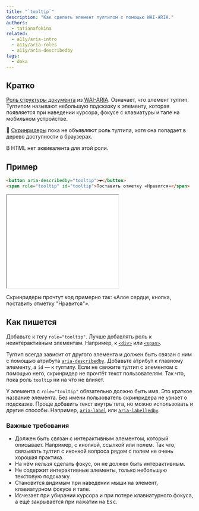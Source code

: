 ```yaml
---
title: "`tooltip`"
description: "Как сделать элемент тултипом с помощью WAI-ARIA."
authors:
  - tatianafokina
related:
  - a11y/aria-intro
  - a11y/aria-roles
  - a11y/aria-describedby
tags:
  - doka
---
```


## Кратко

[Роль структуры документа](/a11y/aria-roles/#roli-struktury-dokumenta) из [WAI-ARIA](/a11y/aria-intro/#specifikaciya). Означает, что элемент тултип. Тултипом называют небольшую подсказку к элементу, которая появляется при наведении курсора, фокусе с клавиатуры и тапе на мобильном устройстве.

<aside>

🚧 [Скринридеры](/a11y/screenreaders/) пока не объявляют роль тултипа, хотя она попадает в дерево доступности в браузерах.

</aside>

В HTML нет эквивалента для этой роли.

## Пример

```html
<button aria-describedby="tooltip">❤️</button>
<span role="tooltip" id="tooltip">Поставить отметку «Нравится»</span>
```

<iframe title="Кнопка с эмодзи с сердцем и тултипом к ней" src="demos/button-with-tooltip/" height="250"></iframe>

Скринридеры прочтут код примерно так: «Алое сердце, кнопка, поставить отметку "Нравится"».

## Как пишется

Добавьте к тегу `role="tooltip"`. Лучше добавлять роль к неинтерактивным элементам. Например, к [`<div>`](/html/div/) или [`<span>`](/html/span/).

Тултип всегда зависит от другого элемента и должен быть связан с ним с помощью атрибута [`aria-describedby`](/a11y/aria-describedby/). Добавьте атрибут к главному элементу, а `id` — к тултипу. Если не свяжите тултип с элементом с помощью него, скринридер не прочтёт текст пользователям. Так что, пока роль `tooltip` ни на что не влияет.

У элемента с `role="tooltip"` обязательно должно быть имя. Это краткое название элемента. Без имени пользователь скринридера не узнает о подсказке. Проще добавить текст внутрь тега, но можно использовать и другие способы. Например, [`aria-label`](/a11y/aria-label/) или [`aria-labelledby`](/a11y/aria-labelledby/).

### Важные требования

- Должен быть связан с интерактивным элементом, который описывает. Например, с кнопкой, ссылкой или полем. Так что, связывать тултип с иконкой вопроса рядом с полем не очень хорошая практика.
- На нём нельзя сделать фокус, он не должен быть интерактивным.
- Не содержит интерактивные элементы, только небольшую текстовую подсказку.
- Становится видимым при наведении мыши на элемент, клавиатурном фокусе и тапе.
- Исчезает при убирании курсора и при потере клавиатурного фокуса, а ещё закрывается при нажатии на <kbd>Esc</kbd>.
